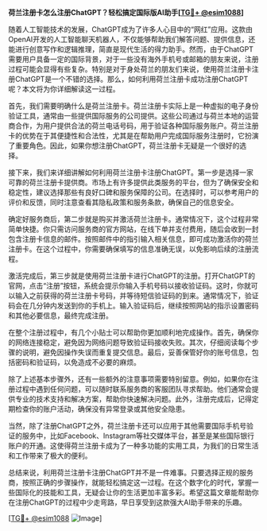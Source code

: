 **荷兰注册卡怎么注册ChatGPT？轻松搞定国际版AI助手[[TG💪+ @esim1088](https://t.me/s/esim1088)]**

随着人工智能技术的发展，ChatGPT成为了许多人心目中的“网红”应用。这款由OpenAI开发的人工智能聊天机器人，不仅能够帮助我们解答问题、提供信息，还能进行创意写作和逻辑推理，简直是现代生活的得力助手。然而，由于ChatGPT需要用户具备一定的国际背景，对于一些没有海外手机号或邮箱的朋友来说，注册过程可能会显得有些复杂。特别是对于身处荷兰的朋友们来说，使用荷兰注册卡注册ChatGPT是一个不错的选择。那么，如何利用荷兰注册卡成功注册ChatGPT呢？本文将为你详细解读这一过程。

首先，我们需要明确什么是荷兰注册卡。荷兰注册卡实际上是一种虚拟的电子身份验证工具，通常由一些提供国际服务的公司提供。这些公司通过与荷兰本地的运营商合作，为用户提供合法的荷兰电话号码，用于验证各种国际服务账户。荷兰注册卡的优势在于其便捷性和合法性，尤其是在帮助用户完成国际服务注册时，它扮演了重要角色。因此，如果你想注册ChatGPT，荷兰注册卡无疑是一个很好的选择。

接下来，我们来详细讲解如何利用荷兰注册卡注册ChatGPT。第一步是选择一家可靠的荷兰注册卡提供商。市场上有许多提供此类服务的平台，但为了确保安全和稳定性，建议选择那些有良好口碑和服务保障的公司。在选择时，可以参考用户的评价和反馈，同时注意查看其隐私政策和服务条款，确保自己的信息安全。

确定好服务商后，第二步就是购买并激活荷兰注册卡。通常情况下，这个过程非常简单快捷。你只需访问服务商的官方网站，在线下单并支付费用，随后会收到一封包含注册卡信息的邮件。按照邮件中的指引输入相关信息，即可成功激活你的荷兰注册卡。在这个过程中，你需要确保填写的信息准确无误，以免影响后续的注册流程。

激活完成后，第三步就是使用荷兰注册卡进行ChatGPT的注册。打开ChatGPT的官网，点击“注册”按钮，系统会提示你输入手机号码以接收验证码。这时，你就可以输入之前获得的荷兰注册卡号码，并等待短信验证码的到来。通常情况下，验证码会在几分钟内发送到你的手机上。输入验证码后，继续按照网站的指示设置密码和其他必要信息，最终完成注册。

在整个注册过程中，有几个小贴士可以帮助你更加顺利地完成操作。首先，确保你的网络连接稳定，避免因为网络问题导致验证码接收失败。其次，仔细阅读每个步骤的说明，避免因操作失误而重复提交信息。最后，妥善保管好你的账号信息，包括密码和验证码，以免造成不必要的麻烦。

除了上述基本步骤外，还有一些额外的注意事项需要特别留意。例如，如果你在注册过程中遇到任何问题，可以随时联系服务商的客服团队寻求帮助。他们通常会提供专业的技术支持和解决方案，帮助你快速解决问题。此外，注册完成后，记得定期检查你的账户活动，确保没有异常登录或其他安全隐患。

当然，除了注册ChatGPT之外，荷兰注册卡还可以应用于其他需要国际手机号验证的服务中，比如Facebook、Instagram等社交媒体平台，甚至是某些国际银行账户的开通。这使得荷兰注册卡成为了一种多功能的实用工具，为我们的日常生活和工作带来了极大的便利。

总结来说，利用荷兰注册卡注册ChatGPT并不是一件难事。只要选择正规的服务商，按照正确的步骤操作，就能轻松搞定这一过程。在这个数字化的时代，掌握一些国际化的技能和工具，无疑会让你的生活更加丰富多彩。希望这篇文章能帮助你在注册ChatGPT的过程中少走弯路，早日享受到这款强大AI助手带来的乐趣。

[[TG💪+ @esim1088](https://t.me/s/esim1088) ![Image](https://i.postimg.cc/4NQfJmqS/Snipaste-2025-05-13-00-14-12.png)]